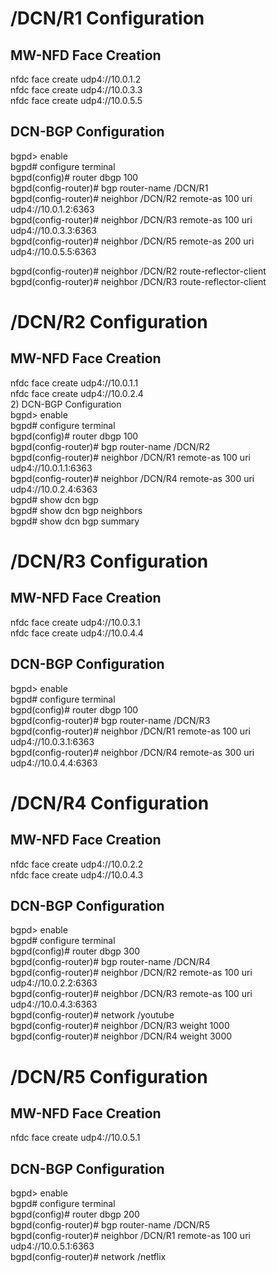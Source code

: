 
# /DCN/R1 Configuration  
## MW-NFD Face Creation  
nfdc face create udp4://10.0.1.2  
nfdc face create udp4://10.0.3.3  
nfdc face create udp4://10.0.5.5  
## DCN-BGP Configuration  
bgpd> enable  
bgpd# configure terminal  
bgpd(config)# router dbgp 100  
bgpd(config-router)# bgp router-name /DCN/R1  
bgpd(config-router)# neighbor /DCN/R2 remote-as 100 uri udp4://10.0.1.2:6363  
bgpd(config-router)# neighbor /DCN/R3 remote-as 100 uri udp4://10.0.3.3:6363  
bgpd(config-router)# neighbor /DCN/R5 remote-as 200 uri udp4://10.0.5.5:6363  

bgpd(config-router)# neighbor /DCN/R2 route-reflector-client  
bgpd(config-router)# neighbor /DCN/R3 route-reflector-client  
# /DCN/R2 Configuration  
## MW-NFD Face Creation  
nfdc face create udp4://10.0.1.1  
nfdc face create udp4://10.0.2.4  
2) DCN-BGP Configuration  
bgpd> enable  
bgpd# configure terminal  
bgpd(config)# router dbgp 100  
bgpd(config-router)# bgp router-name /DCN/R2  
bgpd(config-router)# neighbor /DCN/R1 remote-as 100 uri udp4://10.0.1.1:6363  
bgpd(config-router)# neighbor /DCN/R4 remote-as 300 uri udp4://10.0.2.4:6363  
bgpd# show dcn bgp  
bgpd# show dcn bgp neighbors  
bgpd# show dcn bgp summary  
# /DCN/R3 Configuration  
## MW-NFD Face Creation  
nfdc face create udp4://10.0.3.1  
nfdc face create udp4://10.0.4.4  
## DCN-BGP Configuration  
bgpd> enable  
bgpd# configure terminal  
bgpd(config)# router dbgp 100  
bgpd(config-router)# bgp router-name /DCN/R3  
bgpd(config-router)# neighbor /DCN/R1 remote-as 100 uri udp4://10.0.3.1:6363  
bgpd(config-router)# neighbor /DCN/R4 remote-as 300 uri udp4://10.0.4.4:6363  
# /DCN/R4 Configuration  
## MW-NFD Face Creation  
nfdc face create udp4://10.0.2.2  
nfdc face create udp4://10.0.4.3  
## DCN-BGP Configuration  
bgpd> enable  
bgpd# configure terminal  
bgpd(config)# router dbgp 300  
bgpd(config-router)# bgp router-name /DCN/R4  
bgpd(config-router)# neighbor /DCN/R2 remote-as 100 uri udp4://10.0.2.2:6363  
bgpd(config-router)# neighbor /DCN/R3 remote-as 100 uri udp4://10.0.4.3:6363  
bgpd(config-router)# network /youtube  
bgpd(config-router)# neighbor /DCN/R3 weight 1000  
bgpd(config-router)# neighbor /DCN/R4 weight 3000  
# /DCN/R5 Configuration  
## MW-NFD Face Creation  
nfdc face create udp4://10.0.5.1  
## DCN-BGP Configuration  
bgpd> enable  
bgpd# configure terminal  
bgpd(config)# router dbgp 200  
bgpd(config-router)# bgp router-name /DCN/R5  
bgpd(config-router)# neighbor /DCN/R1 remote-as 100 uri udp4://10.0.5.1:6363  
bgpd(config-router)# network /netflix  
